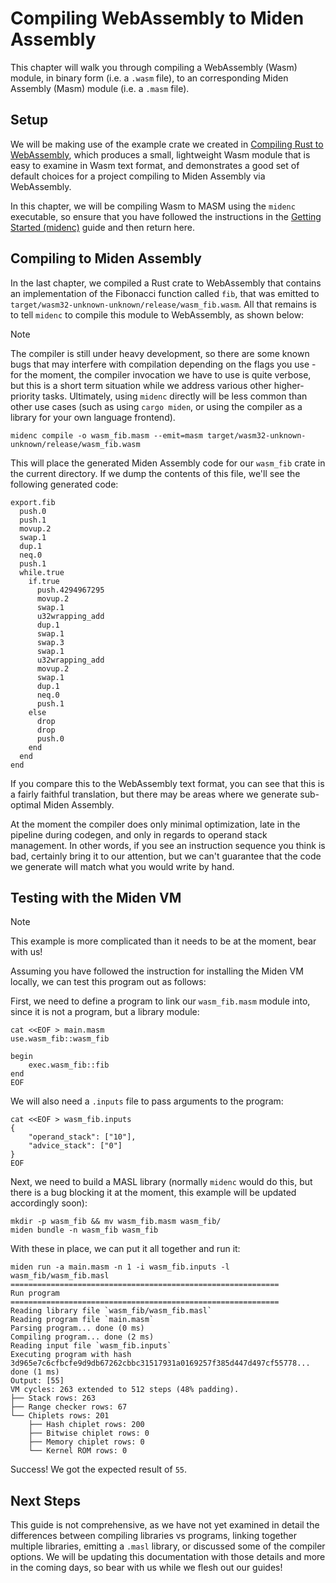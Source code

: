 # Compiling WebAssembly to Miden Assembly

This chapter will walk you through compiling a WebAssembly (Wasm) module, in binary form
(i.e. a `.wasm` file), to an corresponding Miden Assembly (Masm) module (i.e. a `.masm` file).

## Setup

We will be making use of the example crate we created in [Compiling Rust to WebAssembly](rust_to_wasm.md),
which produces a small, lightweight Wasm module that is easy to examine in Wasm
text format, and demonstrates a good set of default choices for a project compiling
to Miden Assembly via WebAssembly.

In this chapter, we will be compiling Wasm to MASM using the `midenc` executable, so ensure that
you have followed the instructions in the [Getting Started (midenc)](../usage/midenc.md) guide
and then return here.

## Compiling to Miden Assembly

In the last chapter, we compiled a Rust crate to WebAssembly that contains an implementation
of the Fibonacci function called `fib`, that was emitted to `target/wasm32-unknown-unknown/release/wasm_fib.wasm`.
All that remains is to tell `midenc` to compile this module to WebAssembly, as shown below:

> [!NOTE]
> The compiler is still under heavy development, so there are some known bugs that
> may interfere with compilation depending on the flags you use - for the moment, the compiler
> invocation we have to use is quite verbose, but this is a short term situation while we
> address various other higher-priority tasks. Ultimately, using `midenc` directly will be
> less common than other use cases (such as using `cargo miden`, or using the compiler as a
> library for your own language frontend).

    midenc compile -o wasm_fib.masm --emit=masm target/wasm32-unknown-unknown/release/wasm_fib.wasm

This will place the generated Miden Assembly code for our `wasm_fib` crate in the current directory.
If we dump the contents of this file, we'll see the following generated code:

```
export.fib
  push.0
  push.1
  movup.2
  swap.1
  dup.1
  neq.0
  push.1
  while.true
    if.true
      push.4294967295
      movup.2
      swap.1
      u32wrapping_add
      dup.1
      swap.1
      swap.3
      swap.1
      u32wrapping_add
      movup.2
      swap.1
      dup.1
      neq.0
      push.1
    else
      drop
      drop
      push.0
    end
  end
end
```

If you compare this to the WebAssembly text format, you can see that this is a fairly
faithful translation, but there may be areas where we generate sub-optimal Miden Assembly.

At the moment the compiler does only minimal optimization, late in the pipeline during codegen,
and only in regards to operand stack management. In other words, if you see an instruction
sequence you think is bad, certainly bring it to our attention, but we can't guarantee that
the code we generate will match what you would write by hand.

## Testing with the Miden VM

> [!NOTE]
> This example is more complicated than it needs to be at the moment, bear with us!

Assuming you have followed the instruction for installing the Miden VM locally,
we can test this program out as follows:

First, we need to define a program to link our `wasm_fib.masm` module into, since
it is not a program, but a library module:

    cat <<EOF > main.masm
    use.wasm_fib::wasm_fib

    begin
        exec.wasm_fib::fib
    end
    EOF

We will also need a `.inputs` file to pass arguments to the program:

    cat <<EOF > wasm_fib.inputs
    {
        "operand_stack": ["10"],
        "advice_stack": ["0"]
    }
    EOF

Next, we need to build a MASL library (normally `midenc` would do this, but there is a bug
blocking it at the moment, this example will be updated accordingly soon):

    mkdir -p wasm_fib && mv wasm_fib.masm wasm_fib/
    miden bundle -n wasm_fib wasm_fib

With these in place, we can put it all together and run it:

    miden run -a main.masm -n 1 -i wasm_fib.inputs -l wasm_fib/wasm_fib.masl
    ============================================================
    Run program
    ============================================================
    Reading library file `wasm_fib/wasm_fib.masl`
    Reading program file `main.masm`
    Parsing program... done (0 ms)
    Compiling program... done (2 ms)
    Reading input file `wasm_fib.inputs`
    Executing program with hash 3d965e7c6cfbcfe9d9db67262cbbc31517931a0169257f385d447d497cf55778... done (1 ms)
    Output: [55]
    VM cycles: 263 extended to 512 steps (48% padding).
    ├── Stack rows: 263
    ├── Range checker rows: 67
    └── Chiplets rows: 201
        ├── Hash chiplet rows: 200
        ├── Bitwise chiplet rows: 0
        ├── Memory chiplet rows: 0
        └── Kernel ROM rows: 0

Success! We got the expected result of `55`.

## Next Steps

This guide is not comprehensive, as we have not yet examined in detail the differences between
compiling libraries vs programs, linking together multiple libraries, emitting a `.masl` library,
or discussed some of the compiler options. We will be updating this documentation with those
details and more in the coming days, so bear with us while we flesh out our guides!
